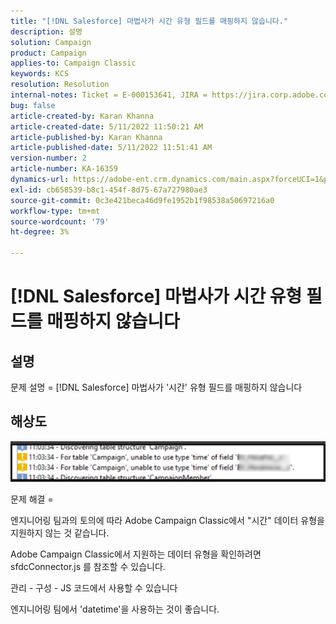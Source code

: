 ```yaml
---
title: "[!DNL Salesforce] 마법사가 시간 유형 필드를 매핑하지 않습니다."
description: 설명
solution: Campaign
product: Campaign
applies-to: Campaign Classic
keywords: KCS
resolution: Resolution
internal-notes: Ticket = E-000153641, JIRA = https://jira.corp.adobe.com/browse/NEO-27340
bug: false
article-created-by: Karan Khanna
article-created-date: 5/11/2022 11:50:21 AM
article-published-by: Karan Khanna
article-published-date: 5/11/2022 11:51:41 AM
version-number: 2
article-number: KA-16359
dynamics-url: https://adobe-ent.crm.dynamics.com/main.aspx?forceUCI=1&pagetype=entityrecord&etn=knowledgearticle&id=ac68d686-20d1-ec11-a7b5-00224809c556
exl-id: cb658539-b8c1-454f-8d75-67a727980ae3
source-git-commit: 0c3e421beca46d9fe1952b1f98538a50697216a0
workflow-type: tm+mt
source-wordcount: '79'
ht-degree: 3%

---
```


# [!DNL Salesforce] 마법사가 시간 유형 필드를 매핑하지 않습니다

## 설명


문제 설명 = [!DNL Salesforce] 마법사가 &#39;시간&#39; 유형 필드를 매핑하지 않습니다


## 해상도




![](assets/29c6e2ab-20d1-ec11-a7b5-00224809c556.png)



문제 해결 =

엔지니어링 팀과의 토의에 따라 Adobe Campaign Classic에서 &quot;시간&quot; 데이터 유형을 지원하지 않는 것 같습니다.

Adobe Campaign Classic에서 지원하는 데이터 유형을 확인하려면 sfdcConnector.js 를 참조할 수 있습니다.

관리 - 구성 - JS 코드에서 사용할 수 있습니다

엔지니어링 팀에서 &#39;datetime&#39;을 사용하는 것이 좋습니다.

